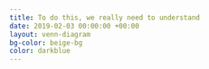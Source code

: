 ```yaml
---
title: To do this, we really need to understand
date: 2019-02-03 00:00:00 +00:00
layout: venn-diagram
bg-color: beige-bg
color: darkblue
---
```



